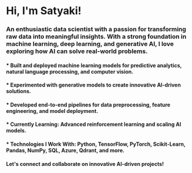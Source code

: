 #  Hi, I'm Satyaki!

### An enthusiastic data scientist with a passion for transforming raw data into meaningful insights. With a strong foundation in machine learning, deep learning, and generative AI, I love exploring how AI can solve real-world problems.

#### * Built and deployed machine learning models for predictive analytics, natural language processing, and computer vision.
  #### * Experimented with generative models to create innovative AI-driven solutions.
 #### * Developed end-to-end pipelines for data preprocessing, feature engineering, and model deployment.
   
#### * Currently Learning: Advanced reinforcement learning and scaling AI models.

#### * Technologies I Work With: Python, TensorFlow, PyTorch, Scikit-Learn, Pandas, NumPy, SQL, Azure, Qdrant, and more.

#### Let's connect and collaborate on innovative AI-driven projects!

